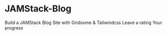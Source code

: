 # JAMStack-Blog
Build a JAMStack Blog Site with Gridsome &amp; Tailwindcss Leave a rating Your progress
